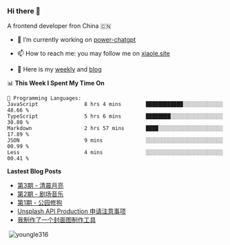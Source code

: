 <h3>Hi there 👋</h3>

A frontend developer fron China 🇨🇳

- 🔭 I’m currently working on [power-chatgpt](https://github.com/youngle316/power-chatgpt)

- 📫 How to reach me: you may follow me on [xiaole.site](https://xiaole.site)

- 📝 Here is my [weekly](https://weekly.xiao.site) and [blog](https://xlog.xiaole.site)

</p>

<!--START_SECTION:waka-->
📊 **This Week I Spent My Time On** 

```text
💬 Programming Languages: 
JavaScript               8 hrs 4 mins        ████████████░░░░░░░░░░░░░   48.66 % 
TypeScript               5 hrs 6 mins        ████████░░░░░░░░░░░░░░░░░   30.80 % 
Markdown                 2 hrs 57 mins       ████░░░░░░░░░░░░░░░░░░░░░   17.89 % 
JSON                     9 mins              ░░░░░░░░░░░░░░░░░░░░░░░░░   00.99 % 
Less                     4 mins              ░░░░░░░░░░░░░░░░░░░░░░░░░   00.41 % 
```


<!--END_SECTION:waka-->

**Lastest Blog Posts**
<!-- BLOG-POST-LIST:START -->
- [第3期 - 清晨月亮](https://weekly.xiaole.site/posts/morning-moon)
- [第2期 - 剧场音乐](https://weekly.xiaole.site/posts/theater-music)
- [第1期 - 公园修狗](https://weekly.xiaole.site/posts/park-puppy)
- [Unsplash API Production 申请注意事项](https://xlog.app/api/redirection?characterId=57214&noteId=40)
- [我制作了一个封面图制作工具](https://xlog.app/api/redirection?characterId=57214&noteId=39)
<!-- BLOG-POST-LIST:END -->

<p>&nbsp;<img align="center" src="https://github-readme-stats.vercel.app/api?username=youngle316&show_icons=true&locale=en" alt="youngle316" /></p>
